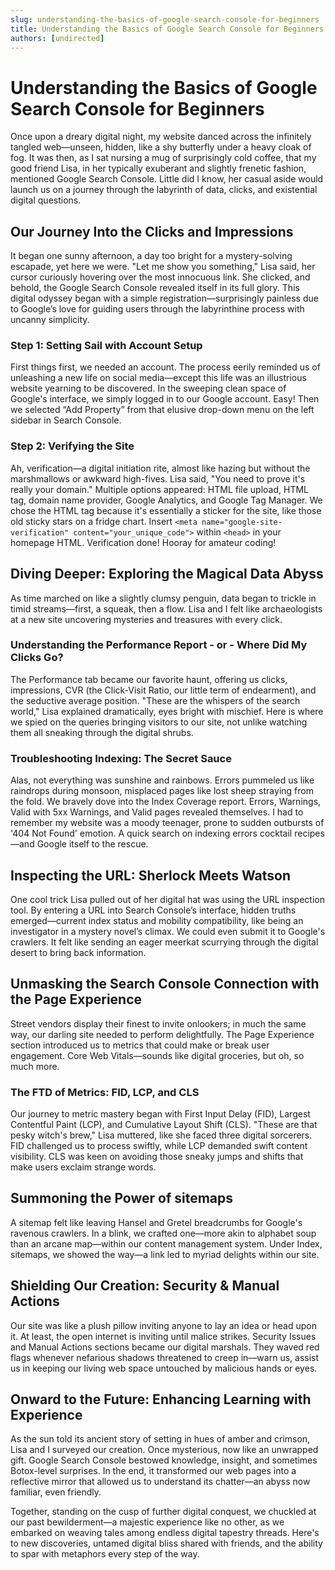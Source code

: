 ```yaml
---
slug: understanding-the-basics-of-google-search-console-for-beginners
title: Understanding the Basics of Google Search Console for Beginners
authors: [undirected]
---
```



# Understanding the Basics of Google Search Console for Beginners

Once upon a dreary digital night, my website danced across the infinitely tangled web—unseen, hidden, like a shy butterfly under a heavy cloak of fog. It was then, as I sat nursing a mug of surprisingly cold coffee, that my good friend Lisa, in her typically exuberant and slightly frenetic fashion, mentioned Google Search Console. Little did I know, her casual aside would launch us on a journey through the labyrinth of data, clicks, and existential digital questions. 

## Our Journey Into the Clicks and Impressions

It began one sunny afternoon, a day too bright for a mystery-solving escapade, yet here we were. "Let me show you something," Lisa said, her cursor curiously hovering over the most innocuous link. She clicked, and behold, the Google Search Console revealed itself in its full glory. This digital odyssey began with a simple registration—surprisingly painless due to Google’s love for guiding users through the labyrinthine process with uncanny simplicity.

### Step 1: Setting Sail with Account Setup

First things first, we needed an account. The process eerily reminded us of unleashing a new life on social media—except this life was an illustrious website yearning to be discovered. In the sweeping clean space of Google's interface, we simply logged in to our Google account. Easy! Then we selected “Add Property” from that elusive drop-down menu on the left sidebar in Search Console.

### Step 2: Verifying the Site

Ah, verification—a digital initiation rite, almost like hazing but without the marshmallows or awkward high-fives. Lisa said, "You need to prove it's really your domain." Multiple options appeared: HTML file upload, HTML tag, domain name provider, Google Analytics, and Google Tag Manager. We chose the HTML tag because it's essentially a sticker for the site, like those old sticky stars on a fridge chart. Insert `<meta name="google-site-verification" content="your_unique_code">` within `<head>` in your homepage HTML. Verification done! Hooray for amateur coding!

## Diving Deeper: Exploring the Magical Data Abyss

As time marched on like a slightly clumsy penguin, data began to trickle in timid streams—first, a squeak, then a flow. Lisa and I felt like archaeologists at a new site uncovering mysteries and treasures with every click.

### Understanding the Performance Report - or - Where Did My Clicks Go?

The Performance tab became our favorite haunt, offering us clicks, impressions, CVR (the Click-Visit Ratio, our little term of endearment), and the seductive average position. "These are the whispers of the search world," Lisa explained dramatically, eyes bright with mischief. Here is where we spied on the queries bringing visitors to our site, not unlike watching them all sneaking through the digital shrubs.

### Troubleshooting Indexing: The Secret Sauce

Alas, not everything was sunshine and rainbows. Errors pummeled us like raindrops during monsoon, misplaced pages like lost sheep straying from the fold. We bravely dove into the Index Coverage report. Errors, Warnings, Valid with 5xx Warnings, and Valid pages revealed themselves. I had to remember my website was a moody teenager, prone to sudden outbursts of '404 Not Found' emotion. A quick search on indexing errors cocktail recipes—and Google itself to the rescue.

## Inspecting the URL: Sherlock Meets Watson

One cool trick Lisa pulled out of her digital hat was using the URL inspection tool. By entering a URL into Search Console’s interface, hidden truths emerged—current index status and mobility compatibility, like being an investigator in a mystery novel’s climax. We could even submit it to Google's crawlers. It felt like sending an eager meerkat scurrying through the digital desert to bring back information.

## Unmasking the Search Console Connection with the Page Experience

Street vendors display their finest to invite onlookers; in much the same way, our darling site needed to perform delightfully. The Page Experience section introduced us to metrics that could make or break user engagement. Core Web Vitals—sounds like digital groceries, but oh, so much more.

### The FTD of Metrics: FID, LCP, and CLS

Our journey to metric mastery began with First Input Delay (FID), Largest Contentful Paint (LCP), and Cumulative Layout Shift (CLS). "These are that pesky witch's brew," Lisa muttered, like she faced three digital sorcerers. FID challenged us to process swiftly, while LCP demanded swift content visibility. CLS was keen on avoiding those sneaky jumps and shifts that make users exclaim strange words.

## Summoning the Power of sitemaps

A sitemap felt like leaving Hansel and Gretel breadcrumbs for Google's ravenous crawlers. In a blink, we crafted one—more akin to alphabet soup than an arcane map—within our content management system. Under Index, sitemaps, we showed the way—a link led to myriad delights within our site.

## Shielding Our Creation: Security & Manual Actions

Our site was like a plush pillow inviting anyone to lay an idea or head upon it. At least, the open internet is inviting until malice strikes. Security Issues and Manual Actions sections became our digital marshals. They waved red flags whenever nefarious shadows threatened to creep in—warn us, assist us in keeping our living web space untouched by malicious hands or eyes.

## Onward to the Future: Enhancing Learning with Experience

As the sun told its ancient story of setting in hues of amber and crimson, Lisa and I surveyed our creation. Once mysterious, now like an unwrapped gift. Google Search Console bestowed knowledge, insight, and sometimes Botox-level surprises. In the end, it transformed our web pages into a reflective mirror that allowed us to understand its chatter—an abyss now familiar, even friendly.

Together, standing on the cusp of further digital conquest, we chuckled at our past bewilderment—a majestic experience like no other, as we embarked on weaving tales among endless digital tapestry threads. Here's to new discoveries, untamed digital bliss shared with friends, and the ability to spar with metaphors every step of the way.